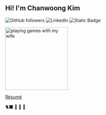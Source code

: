Hi! I'm Chanwoong Kim
---------------------

![GitHub followers](https://img.shields.io/github/followers/kexplo?style=flat-square&logo=github)
![LinkedIn](https://img.shields.io/badge/Linked-In-blue?style=flat-square&logo=linkedin&link=https%3A%2F%2Fwww.linkedin.com%2Fin%2Fchanwoong-kim%2F)
![Static Badge](https://img.shields.io/badge/Steam-profile-blue?style=flat-square&logo=steam&link=https%3A%2F%2Fsteamcommunity.com%2Fid%2FKexplo%2F)

<img alt="playing games with my wife" src="https://github.com/kexplo/kexplo/assets/186918/cd7fe36c-e66d-4e1e-9cfd-df3fea7e36c5" width="200px" />

[Résumé](https://chanwoong.kim/resume)

🐈‍⬛ 🤔 🎉 🫠 

